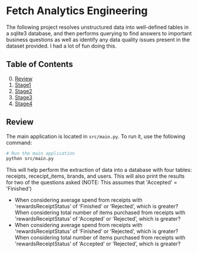 # Fetch Analytics Engineering
The following project resolves unstructured data into well-defined tables in a sqlite3 database, and then performs querying to find answers to important business questions as well as identify any data quality issues present in the dataset provided. I had a lot of fun doing this.

## Table of Contents

0. [Review](#installation)
1. [Stage1](#model&extract)
2. [Stage2](#sqlqueries)
3. [Stage3](#dataquality)
4. [Stage4](#email)

## Review
The main application is located in `src/main.py`. To run it, use the following command:

```bash
# Run the main application
python src/main.py
```

This will help perform the extraction of data into a database with four tables: receipts, rececipt_items, brands, and users. 
This will also print the results for two of the questions asked (NOTE: This assumes that 'Accepted' = 'Finished')
  - When considering average spend from receipts with 'rewardsReceiptStatus’ of ‘Finished’ or ‘Rejected’, which is greater?
When considering total number of items purchased from receipts with 'rewardsReceiptStatus’ of ‘Accepted’ or ‘Rejected’, which is greater?
  - When considering average spend from receipts with 'rewardsReceiptStatus’ of ‘Finished’ or ‘Rejected’, which is greater?
When considering total number of items purchased from receipts with 'rewardsReceiptStatus’ of ‘Accepted’ or ‘Rejected’, which is greater?
